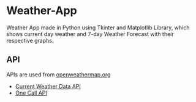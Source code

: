 # Weather-App
Weather App made in Python using Tkinter and Matplotlib Library, which shows current day weather and 7-day Weather Forecast with their respective graphs.

## API
APIs are used from [openweathermap.org](https://openweathermap.org/)
- [Current Weather Data API](https://openweathermap.org/current)
- [One Call API](https://openweathermap.org/api/one-call-api)
  

